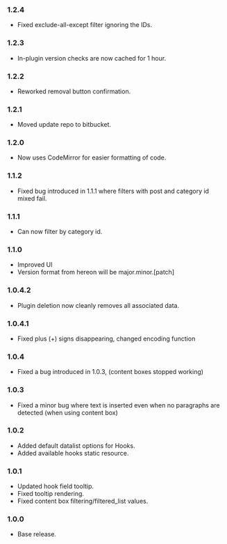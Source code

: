 ### 1.2.4
* Fixed exclude-all-except filter ignoring the IDs.

### 1.2.3
* In-plugin version checks are now cached for 1 hour.

### 1.2.2
* Reworked removal button confirmation.

### 1.2.1
* Moved update repo to bitbucket.

### 1.2.0
* Now uses CodeMirror for easier formatting of code.

### 1.1.2
* Fixed bug introduced in 1.1.1 where filters with post and category id mixed fail.

### 1.1.1
* Can now filter by category id.

### 1.1.0
* Improved UI
* Version format from hereon will be major.minor.[patch]

### 1.0.4.2
* Plugin deletion now cleanly removes all associated data.

### 1.0.4.1
* Fixed plus (+) signs disappearing, changed encoding function

### 1.0.4
* Fixed a bug introduced in 1.0.3, (content boxes stopped working)

### 1.0.3
* Fixed a minor bug where text is inserted even when no paragraphs are detected (when using content box)

### 1.0.2
* Added default datalist options for Hooks.
* Added available hooks static resource.

### 1.0.1
* Updated hook field tooltip.
* Fixed tooltip rendering.
* Fixed content box filtering/filtered_list values.

### 1.0.0
* Base release.